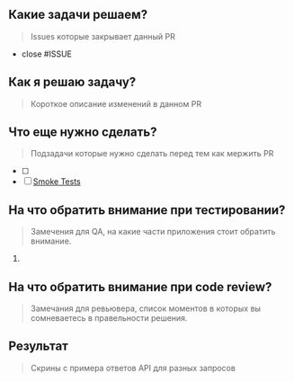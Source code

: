 ## Какие задачи решаем?
> Issues которые закрывает данный PR

 - close #ISSUE

## Как я решаю задачу? 
> Короткое описание изменений в данном PR 

## Что еще нужно сделать? 
> Подзадачи которые нужно сделать перед тем как мержить PR

 - [ ] 
 - [ ] [Smoke Tests](https://ru.wikipedia.org/wiki/Smoke_test)

## На что обратить внимание при тестировании? 
> Замечения для QA, на какие части приложения стоит обратить внимание. 

1. 

## На что обратить внимание при code review?
> Замечания для ревьювера, список моментов в которых вы сомневаетесь в правельности решения.

## Результат 
> Cкрины с примера ответов API для разных запросов
